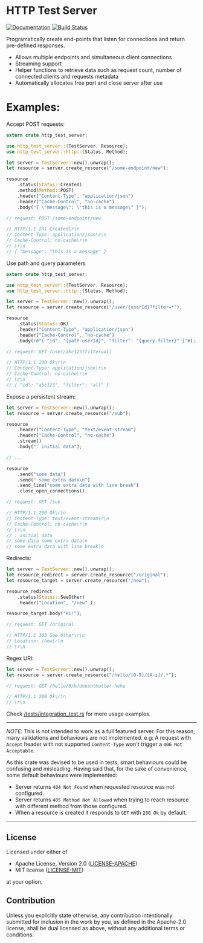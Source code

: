 # HTTP Test Server

[![Documentation](https://docs.rs/http-test-server/badge.svg)](https://docs.rs/http-test-server/) [![Build Status](https://github.com/viniciusgerevini/http-test-server/actions/workflows/rust.yml/badge.svg)](https://github.com/viniciusgerevini/http-test-server/actions/workflows/rust.yml)

Programatically create end-points that listen for connections and return pre-defined responses.

- Allows multiple endpoints and simultaneous client connections
- Streaming support
- Helper functions to retrieve data such as request count, number of connected clients and
requests metadata
- Automatically allocates free port and close server after use

# Examples:

Accept POST requests:
```rust
extern crate http_test_server;

use http_test_server::{TestServer, Resource};
use http_test_server::http::{Status, Method};

let server = TestServer::new().unwrap();
let resource = server.create_resource("/some-endpoint/new");

resource
    .status(Status::Created)
    .method(Method::POST)
    .header("Content-Type", "application/json")
    .header("Cache-Control", "no-cache")
    .body("{ \"message\": \"this is a message\" }");

// request: POST /some-endpoint/new

// HTTP/1.1 201 Created\r\n
// Content-Type: application/json\r\n
// Cache-Control: no-cache\r\n
// \r\n
// { "message": "this is a message" }
```

Use path and query parameters
```rust
extern crate http_test_server;

use http_test_server::{TestServer, Resource};
use http_test_server::http::{Status, Method};

let server = TestServer::new().unwrap();
let resource = server.create_resource("/user/{userId}?filter=*");

resource
    .status(Status::OK)
    .header("Content-Type", "application/json")
    .header("Cache-Control", "no-cache")
    .body(r#"{ "id": "{path.userId}", "filter": "{query.filter}" }"#);

// request: GET /user/abc123?filter=all

// HTTP/1.1 200 Ok\r\n
// Content-Type: application/json\r\n
// Cache-Control: no-cache\r\n
// \r\n
// { "id": "abc123", "filter": "all" }
```

Expose a persistent stream:
```rust
let server = TestServer::new().unwrap();
let resource = server.create_resource("/sub");

resource
    .header("Content-Type", "text/event-stream")
    .header("Cache-Control", "no-cache")
    .stream()
    .body(": initial data");

// ...

resource
    .send("some data")
    .send(" some extra data\n")
    .send_line("some extra data with line break")
    .close_open_connections();

// request: GET /sub

// HTTP/1.1 200 Ok\r\n
// Content-Type: text/event-stream\r\n
// Cache-Control: no-cache\r\n
// \r\n
// : initial data
// some data some extra data\n
// some extra data with line break\n
```

Redirects:
```rust
let server = TestServer::new().unwrap();
let resource_redirect = server.create_resource("/original");
let resource_target = server.create_resource("/new");

resource_redirect
    .status(Status::SeeOther)
    .header("Location", "/new" );

resource_target.body("Hi!");

// request: GET /original

// HTTP/1.1 303 See Other\r\n
// Location: /new\r\n
// \r\n
```

Regex URI:

```rust
let server = TestServer::new().unwrap();
let resource = server.create_resource("/hello/[0-9]/[A-z]/.*");

// request: GET /hello/8/b/doesntmatter-hehe

// HTTP/1.1 200 Ok\r\n
// \r\n

```

Check  [/tests/integration_test.rs](tests/integration_test.rs) for more usage examples.

---
*NOTE*: This is not intended to work as a full featured server. For this reason, many validations
and behaviours are not implemented. e.g: A request with `Accept` header with not supported
`Content-Type` won't trigger a `406 Not Acceptable`.

As this crate was devised to be used in tests, smart behaviours could be confusing and misleading. Having said that, for the sake of convenience, some default behaviours were implemented:

- Server returns `404 Not Found` when requested resource was not configured.
- Server returns `405 Method Not Allowed` when trying to reach resource with different method from those configured.
- When a resource is created it responds to `GET` with `200 Ok` by default.
---

## License

Licensed under either of

 * Apache License, Version 2.0
   ([LICENSE-APACHE](LICENSE-APACHE))
 * MIT license
   ([LICENSE-MIT](LICENSE-MIT))

at your option.

## Contribution

Unless you explicitly state otherwise, any contribution intentionally submitted
for inclusion in the work by you, as defined in the Apache-2.0 license, shall be
dual licensed as above, without any additional terms or conditions.
